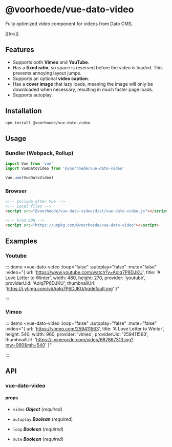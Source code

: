 # @voorhoede/vue-dato-video

Fully optimized video component for videos from Dato CMS.

[[toc]]

## Features

- Supports both **Vimeo** and **YouTube**.
- Has a **fixed ratio**, so space is reserved before the video is loaded. This prevents annoying layout jumps.
- Supports an optional **video caption**.
- Has a **cover image** that lazy loads, meaning the image will only be downloaded when necessary, resulting in much faster page loads.
- Supports autoplay.

## Installation

```
npm install @voorhoede/vue-dato-video
```

## Usage

### Bundler (Webpack, Rollup)

```js
import Vue from 'vue'
import VueDatoVideo from '@voorhoede/vue-dato-video'

Vue.use(VueDatoVideo)
```

### Browser

```html
<!-- Include after Vue -->
<!-- Local files -->
<script src="@voorhoede/vue-dato-video/dist/vue-dato-video.js"></script>

<!-- From CDN -->
<script src="https://unpkg.com/@voorhoede/vue-dato-video"></script>
```

## Examples

### Youtube

::: demo
<vue-dato-video
  :loop="false"
  :autoplay="false"
  :mute="false"
  :video="{
    url: 'https://www.youtube.com/watch?v=AoIq7P6DJKU',
    title: 'A Love Letter to Winter',
    width: 480,
    height: 270,
    provider: 'youtube',
    providerUid: 'AoIq7P6DJKU',
    thumbnailUrl: 'https://i.ytimg.com/vi/AoIq7P6DJKU/hqdefault.jpg'
  }"
></vue-dato-video>
:::

### Vimeo

::: demo
<vue-dato-video
  :loop="false"
  :autoplay="false"
  :mute="false"
  :video="{
    url: 'https://vimeo.com/259411563',
    title: 'A Love Letter to Winter',
    height: 540,
    width: 960,
    provider: 'vimeo',
    providerUid: '259411563',
    thumbnailUrl: 'https://i.vimeocdn.com/video/687867313.jpg?mw=960&mh=540'
  }"
></vue-dato-video>
:::

<!-- The API section is auto generated, don't touch please -->

## API

### vue-dato-video 

#### props 

- `video` ***Object*** (*required*) 

- `autoplay` ***Boolean*** (*required*) 

- `loop` ***Boolean*** (*required*) 

- `mute` ***Boolean*** (*required*) 
